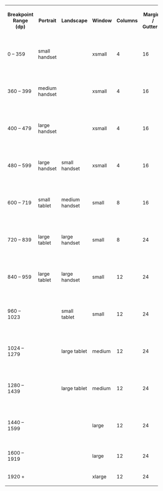 <table class="s-tag-table">
	<tbody>
		<tr>
			<th colspan="1" rowspan="1">
				<p>Breakpoint Range (dp)</p>
			</th>
			<th colspan="1" rowspan="1">
				<p>Portrait</p>
			</th>
			<th colspan="1" rowspan="1">
				<p>Landscape</p>
			</th>
			<th colspan="1" rowspan="1">
				<p>Window</p>
			</th>
			<th colspan="1" rowspan="1">
				<p>Columns</p>
			</th>
			<th colspan="1" rowspan="1">
				<p>Margins / Gutters*</p>
			</th>
			<th colspan="1" rowspan="1">
				<p>Side meu configs</p>
			</th>
		</tr>
		<tr>
			<td colspan="1" rowspan="1">
				<p>0 – 359</p>
			</td>
			<td colspan="1" rowspan="1">
				<p>small handset</p>
			</td>
			<td colspan="1" rowspan="1"></td>
			<td colspan="1" rowspan="1">
				<p>xsmall</p>
			</td>
			<td colspan="1" rowspan="1">
				<p>4</p>
			</td>
			<td colspan="1" rowspan="1">
				<p>16</p>
			</td>
			<td >
<pre>		
sideNavConfig = {
  icons: { hidden: false },
  labels: { hidden: false },
  mode: 'over'
};
</pre>
			</td>
		</tr>
		<tr>
			<td colspan="1" rowspan="1">
				<p>360 – 399</p>
			</td>
			<td colspan="1" rowspan="1">
				<p>medium handset</p>
			</td>
			<td colspan="1" rowspan="1"></td>
			<td colspan="1" rowspan="1">
				<p>xsmall</p>
			</td>
			<td colspan="1" rowspan="1">
				<p>4</p>
			</td>
			<td colspan="1" rowspan="1">
				<p>16</p>
			</td>
			<td >
<pre>		
sideNavConfig = {
  icons: { hidden: false },
  labels: { hidden: false },
  mode: 'over'
};
</pre>
			</td>
		</tr>
		<tr>
			<td colspan="1" rowspan="1">
				<p>400 – 479</p>
			</td>
			<td colspan="1" rowspan="1">
				<p>large handset</p>
			</td>
			<td colspan="1" rowspan="1"></td>
			<td colspan="1" rowspan="1">
				<p>xsmall</p>
			</td>
			<td colspan="1" rowspan="1">
				<p>4</p>
			</td>
			<td colspan="1" rowspan="1">
				<p>16</p>
			</td>
			<td >
<pre>		
sideNavConfig = {
  icons: { hidden: false },
  labels: { hidden: false },
  mode: 'over'
};
</pre>
			</td>
		</tr>
		<tr>
			<td colspan="1" rowspan="1">
				<p>480 – 599</p>
			</td>
			<td colspan="1" rowspan="1">
				<p>large handset</p>
			</td>
			<td colspan="1" rowspan="1">
				<p>small handset</p>
			</td>
			<td colspan="1" rowspan="1">
				<p>xsmall</p>
			</td>
			<td colspan="1" rowspan="1">
				<p>4</p>
			</td>
			<td colspan="1" rowspan="1">
				<p>16</p>
			</td>
			<td >
<pre>		
sideNavConfig = {
  icons: { hidden: false },
  labels: { hidden: false },
  mode: 'over'
};
</pre>
			</td>
		</tr>
		<tr>
			<td colspan="1" rowspan="1">
				<p>600 – 719</p>
			</td>
			<td colspan="1" rowspan="1">
				<p>small tablet</p>
			</td>
			<td colspan="1" rowspan="1">
				<p>medium handset</p>
			</td>
			<td colspan="1" rowspan="1">
				<p>small</p>
			</td>
			<td colspan="1" rowspan="1">
				<p>8</p>
			</td>
			<td colspan="1" rowspan="1">
				<p>16</p>
			</td>
			<td >
<pre>		
sideNavConfig = {
  icons: { hidden: false },
  labels: { hidden: true },
  mode: 'side'
};
</pre>
			</td>
		</tr>
		<tr>
			<td colspan="1" rowspan="1">
				<p>720 – 839</p>
			</td>
			<td colspan="1" rowspan="1">
				<p>large tablet</p>
			</td>
			<td colspan="1" rowspan="1">
				<p>large handset</p>
			</td>
			<td colspan="1" rowspan="1">
				<p>small</p>
			</td>
			<td colspan="1" rowspan="1">
				<p>8</p>
			</td>
			<td colspan="1" rowspan="1">
				<p>24</p>
			</td>
			<td >
<pre>		
sideNavConfig = {
  icons: { hidden: false },
  labels: { hidden: true },
  mode: 'side'
};
</pre>
			</td>
		</tr>
		<tr>
			<td colspan="1" rowspan="1">
				<p>840 – 959</p>
			</td>
			<td colspan="1" rowspan="1">
				<p>large tablet</p>
			</td>
			<td colspan="1" rowspan="1">
				<p>large handset</p>
			</td>
			<td colspan="1" rowspan="1">
				<p>small</p>
			</td>
			<td colspan="1" rowspan="1">
				<p>12</p>
			</td>
			<td colspan="1" rowspan="1">
				<p>24</p>
			</td>
			<td >
<pre>		
sideNavConfig = {
  icons: { hidden: false },
  labels: { hidden: true },
  mode: 'side'
};
</pre>
			</td>
		</tr>
		<tr>
			<td colspan="1" rowspan="1">
				<p>960 – 1023</p>
			</td>
			<td colspan="1" rowspan="1"></td>
			<td colspan="1" rowspan="1">
				<p>small tablet</p>
			</td>
			<td colspan="1" rowspan="1">
				<p>small</p>
			</td>
			<td colspan="1" rowspan="1">
				<p>12</p>
			</td>
			<td colspan="1" rowspan="1">
				<p>24</p>
			</td>
			<td >
<pre>		
sideNavConfig = {
  icons: { hidden: false },
  labels: { hidden: true },
  mode: 'side'
};
</pre>
			</td>
		</tr>
		<tr>
			<td colspan="1" rowspan="1">
				<p>1024 – 1279</p>
			</td>
			<td colspan="1" rowspan="1"></td>
			<td colspan="1" rowspan="1">
				<p>large tablet</p>
			</td>
			<td colspan="1" rowspan="1">
				<p>medium</p>
			</td>
			<td colspan="1" rowspan="1">
				<p>12</p>
			</td>
			<td colspan="1" rowspan="1">
				<p>24</p>
			</td>
			<td >
<pre>		
sideNavConfig = {
  icons: { hidden: false },
  labels: { hidden: false },
  mode: 'side'
};
</pre>
			</td>
		</tr>
		<tr>
			<td colspan="1" rowspan="1">
				<p>1280 – 1439</p>
			</td>
			<td colspan="1" rowspan="1"></td>
			<td colspan="1" rowspan="1">
				<p>large tablet</p>
			</td>
			<td colspan="1" rowspan="1">
				<p>medium</p>
			</td>
			<td colspan="1" rowspan="1">
				<p>12</p>
			</td>
			<td colspan="1" rowspan="1">
				<p>24</p>
			</td>
			<td >
<pre>		
sideNavConfig = {
  icons: { hidden: false },
  labels: { hidden: false },
  mode: 'side'
};
</pre>
			</td>
		</tr>
		<tr>
			<td colspan="1" rowspan="1">
				<p>1440 – 1599</p>
			</td>
			<td colspan="1" rowspan="1"></td>
			<td colspan="1" rowspan="1"></td>
			<td colspan="1" rowspan="1">
				<p>large</p>
			</td>
			<td colspan="1" rowspan="1">
				<p>12</p>
			</td>
			<td colspan="1" rowspan="1">
				<p>24</p>
			</td>
			<td >
<pre>		
sideNavConfig = {
  icons: { hidden: false },
  labels: { hidden: false },
  mode: 'side'
};
</pre>
			</td>
		</tr>
		<tr>
			<td colspan="1" rowspan="1">
				<p>1600 – 1919</p>
			</td>
			<td colspan="1" rowspan="1"></td>
			<td colspan="1" rowspan="1"></td>
			<td colspan="1" rowspan="1">
				<p>large</p>
			</td>
			<td colspan="1" rowspan="1">
				<p>12</p>
			</td>
			<td colspan="1" rowspan="1">
				<p>24</p>
			</td>
		</tr>
		<tr>
			<td colspan="1" rowspan="1">
				<p>1920 +</p>
			</td>
			<td colspan="1" rowspan="1"></td>
			<td colspan="1" rowspan="1"></td>
			<td colspan="1" rowspan="1">
				<p>xlarge</p>
			</td>
			<td colspan="1" rowspan="1">
				<p>12</p>
			</td>
			<td colspan="1" rowspan="1">
				<p>24</p>
			</td>
		</tr>
	</tbody>
</table>
